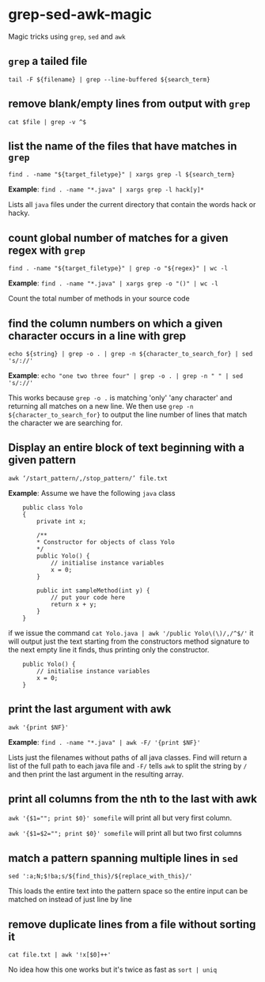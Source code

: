 # grep-sed-awk-magic 
Magic tricks using `grep`, `sed` and `awk`

## `grep` a tailed file
`tail -F ${filename} | grep --line-buffered ${search_term}`

## remove blank/empty lines from output with `grep`
`cat $file | grep -v ^$`

## list the name of the files that have matches in `grep`
`find . -name "${target_filetype}" | xargs grep -l ${search_term}`

**Example**:
`find . -name "*.java" | xargs grep -l hack[y]*`

Lists all `java` files under the current directory that contain the words hack or hacky.

## count global number of matches for a given regex with `grep`

`find . -name "${target_filetype}" | grep -o "${regex}" | wc -l`

**Example**:
`find . -name "*.java" | xargs grep -o "()" | wc -l`

Count the total number of methods in your source code

## find the column numbers on which a given character occurs in a line with grep
`echo ${string} | grep -o . | grep -n ${character_to_search_for} | sed 's/://'`

**Example**:
`echo "one two three four" | grep -o . | grep -n " " | sed 's/://'`

This works because `grep -o .` is matching 'only' 'any character' and returning all matches on a new line.
We then use `grep -n ${character_to_search_for}` to output the line number of lines that match the character we are searching for.


## Display an entire block of text beginning with a given pattern
`awk ‘/start_pattern/,/stop_pattern/’ file.txt`

**Example**:
Assume we have the following `java` class

        public class Yolo
        {
            private int x;

            /**
            * Constructor for objects of class Yolo
            */
            public Yolo() {
                // initialise instance variables
                x = 0;
            }

            public int sampleMethod(int y) {
                // put your code here
                return x + y;
            }
        }

if we issue the command `cat Yolo.java | awk '/public Yolo\(\)/,/^$/'`
it will output just the text starting from the constructors method signature
to the next empty line it finds, thus printing only the constructor.
        
        public Yolo() {
            // initialise instance variables
            x = 0;
        }

## print the last argument with awk
`awk '{print $NF}'`

**Example**:
`find . -name "*.java" | awk -F/ '{print $NF}'`

Lists just the filenames without paths of all java classes. Find will return a list of the full path to each java file and `-F/` tells `awk` to split the string by `/` and then print the last argument in the resulting array.

## print all columns from the nth to the last with awk
`awk '{$1=""; print $0}' somefile`
will print all but very first column.

`awk '{$1=$2=""; print $0}' somefile`
will print all but two first columns

## match a pattern spanning multiple lines in `sed`
`sed ':a;N;$!ba;s/${find_this}/${replace_with_this}/'` 

This loads the entire text into the pattern space so the entire input can be matched on instead of just line by line

## remove duplicate lines from a file without sorting it
`cat file.txt | awk '!x[$0]++'`

No idea how this one works but it's twice as fast as `sort | uniq`
